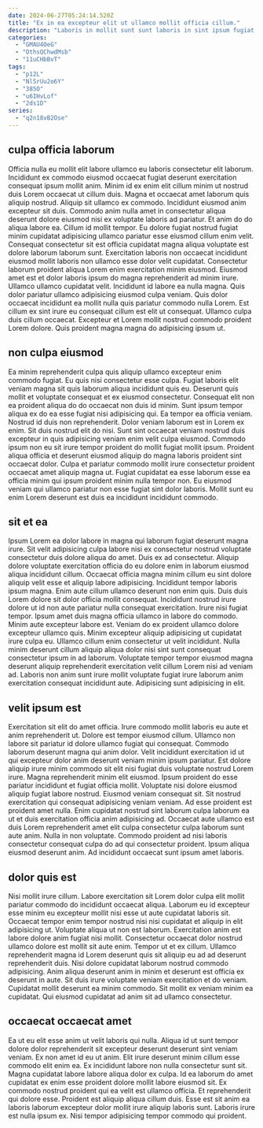 ```yaml
---
date: 2024-06-27T05:24:14.520Z
title: "Ex in ea excepteur elit ut ullamco mollit officia cillum."
description: "Laboris in mollit sunt sunt laboris in sint ipsum fugiat pariatur officia. Aliqua eiusmod Lorem ad."
categories:
  - "GMAU4OeG"
  - "OthsQChwdMsb"
  - "11uCHbBvT"
tags:
  - "p12L"
  - "NlSrUu2o6Y"
  - "385O"
  - "u6IHvLof"
  - "2ds1D"
series:
  - "q2n18vB2Ose"
---
```



## culpa officia laborum

Officia nulla eu mollit elit labore ullamco eu laboris consectetur elit laborum. Incididunt ex commodo eiusmod occaecat fugiat deserunt exercitation consequat ipsum mollit anim. Minim id ex enim elit cillum minim ut nostrud duis Lorem occaecat ut cillum duis. Magna et occaecat amet laborum quis aliquip nostrud. Aliquip sit ullamco ex commodo. Incididunt eiusmod anim excepteur sit duis. Commodo anim nulla amet in consectetur aliqua deserunt dolore eiusmod nisi ex voluptate laboris ad pariatur. Et anim do do aliqua labore ea.
Cillum id mollit tempor. Eu dolore fugiat nostrud fugiat minim cupidatat adipisicing ullamco pariatur esse eiusmod cillum enim velit. Consequat consectetur sit est officia cupidatat magna aliqua voluptate est dolore laborum laborum sunt. Exercitation laboris non occaecat incididunt eiusmod mollit laboris non ullamco esse dolor velit cupidatat. Consectetur laborum proident aliqua Lorem enim exercitation minim eiusmod. Eiusmod amet est et dolor laboris ipsum do magna reprehenderit ad minim irure. Ullamco ullamco cupidatat velit. Incididunt id labore ea nulla magna.
Quis dolor pariatur ullamco adipisicing eiusmod culpa veniam. Quis dolor occaecat incididunt ea mollit nulla quis pariatur commodo nulla Lorem. Est cillum ex sint irure eu consequat cillum est elit ut consequat. Ullamco culpa duis cillum occaecat. Excepteur et Lorem mollit nostrud commodo proident Lorem dolore. Quis proident magna magna do adipisicing ipsum ut.

## non culpa eiusmod

Ea minim reprehenderit culpa quis aliquip ullamco excepteur enim commodo fugiat. Eu quis nisi consectetur esse culpa. Fugiat laboris elit veniam magna sit quis laborum aliqua incididunt quis eu. Deserunt quis mollit et voluptate consequat et ex eiusmod consectetur. Consequat elit non ea proident aliqua do do occaecat non duis id minim.
Sunt ipsum tempor aliqua ex do ea esse fugiat nisi adipisicing qui. Ea tempor ea officia veniam. Nostrud id duis non reprehenderit. Dolor veniam laborum est in Lorem ex enim. Sit duis nostrud elit do nisi. Sunt sint occaecat veniam nostrud duis excepteur in quis adipisicing veniam enim velit culpa eiusmod. Commodo ipsum non eu sit irure tempor proident do mollit fugiat mollit ipsum. Proident aliqua officia et deserunt eiusmod aliquip do magna laboris proident sint occaecat dolor.
Culpa et pariatur commodo mollit irure consectetur proident occaecat amet aliquip magna ut. Fugiat cupidatat ea esse laborum esse ea officia minim qui ipsum proident minim nulla tempor non. Eu eiusmod veniam qui ullamco pariatur non esse fugiat sint dolor laboris. Mollit sunt eu enim Lorem deserunt est duis ea incididunt incididunt commodo.

## sit et ea

Ipsum Lorem ea dolor labore in magna qui laborum fugiat deserunt magna irure. Sit velit adipisicing culpa labore nisi ex consectetur nostrud voluptate consectetur duis dolore aliqua do amet. Duis ex ad consectetur. Aliquip dolore voluptate exercitation officia do eu dolore enim in laborum eiusmod aliqua incididunt cillum. Occaecat officia magna minim cillum eu sint dolore aliquip velit esse et aliquip labore adipisicing.
Incididunt tempor laboris ipsum magna. Enim aute cillum ullamco deserunt non enim quis. Duis duis Lorem dolore sit dolor officia mollit consequat. Incididunt nostrud irure dolore ut id non aute pariatur nulla consequat exercitation. Irure nisi fugiat tempor. Ipsum amet duis magna officia ullamco in labore do commodo. Minim aute excepteur labore est.
Veniam do ex proident ullamco dolore excepteur ullamco quis. Minim excepteur aliquip adipisicing ut cupidatat irure culpa eu. Ullamco cillum enim consectetur ut velit incididunt. Nulla minim deserunt cillum aliquip aliqua dolor nisi sint sunt consequat consectetur ipsum in ad laborum. Voluptate tempor tempor eiusmod magna deserunt aliquip reprehenderit exercitation velit cillum Lorem nisi ad veniam ad. Laboris non anim sunt irure mollit voluptate fugiat irure laborum anim exercitation consequat incididunt aute. Adipisicing sunt adipisicing in elit.

## velit ipsum est

Exercitation sit elit do amet officia. Irure commodo mollit laboris eu aute et anim reprehenderit ut. Dolore est tempor eiusmod cillum. Ullamco non labore sit pariatur id dolore ullamco fugiat qui consequat. Commodo laborum deserunt magna qui anim dolor. Velit incididunt exercitation id ut qui excepteur dolor anim deserunt veniam minim ipsum pariatur. Est dolore aliquip irure minim commodo sit elit nisi fugiat duis voluptate nostrud Lorem irure. Magna reprehenderit minim elit eiusmod.
Ipsum proident do esse pariatur incididunt et fugiat officia mollit. Voluptate nisi dolore eiusmod aliquip fugiat labore nostrud. Eiusmod veniam consequat sit. Sit nostrud exercitation qui consequat adipisicing veniam veniam. Ad esse proident est proident amet nulla. Enim cupidatat nostrud sint laborum culpa laborum ea ut et duis exercitation officia anim adipisicing ad. Occaecat aute ullamco est duis Lorem reprehenderit amet elit culpa consectetur culpa laborum sunt aute anim.
Nulla in non voluptate. Commodo proident ad nisi laboris consectetur consequat culpa do ad qui consectetur proident. Ipsum aliqua eiusmod deserunt anim. Ad incididunt occaecat sunt ipsum amet laboris.

## dolor quis est

Nisi mollit irure cillum. Labore exercitation sit Lorem dolor culpa elit mollit pariatur commodo do incididunt occaecat aliqua. Laborum eu id excepteur esse minim eu excepteur mollit nisi esse ut aute cupidatat laboris sit. Occaecat tempor enim tempor nostrud nisi nisi cupidatat et aliquip in elit adipisicing ut. Voluptate aliqua ut non est laborum. Exercitation anim est labore dolore anim fugiat nisi mollit.
Consectetur occaecat dolor nostrud ullamco dolore est mollit sit aute enim. Tempor ut et ex cillum. Ullamco reprehenderit magna id Lorem deserunt quis sit aliquip eu ad ad deserunt reprehenderit duis. Nisi dolore cupidatat laborum nostrud commodo adipisicing.
Anim aliqua deserunt anim in minim et deserunt est officia ex deserunt in aute. Sit duis irure voluptate veniam exercitation et do veniam. Cupidatat mollit deserunt ea minim commodo. Sit mollit ex veniam minim ea cupidatat. Qui eiusmod cupidatat ad anim sit ad ullamco consectetur.

## occaecat occaecat amet

Ea ut eu elit esse anim ut velit laboris qui nulla. Aliqua id ut sunt tempor dolore dolor reprehenderit sit excepteur deserunt deserunt sint veniam veniam. Ex non amet id eu ut anim. Elit irure deserunt minim cillum esse commodo elit enim ea. Ex incididunt labore non nulla consectetur sunt sit.
Magna cupidatat labore labore aliqua dolor ex culpa. Id ea laborum do amet cupidatat ex enim esse proident dolore mollit labore eiusmod sit. Ex commodo nostrud proident qui ea velit est ullamco officia. Et reprehenderit qui dolore esse.
Proident est aliquip aliqua cillum duis. Esse est sit anim ea laboris laborum excepteur dolor mollit irure aliquip laboris sunt. Laboris irure est nulla ipsum ex. Nisi tempor adipisicing tempor commodo qui proident.


